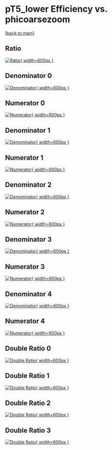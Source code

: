 # pT5_lower Efficiency vs. phicoarsezoom

[[back to main](./)]



## Ratio

[![Ratio](../mtv/var/pT5_lower_xtr_321_0_eff_phicoarsezoom.png){ width=600px }](../mtv/var/pT5_lower_xtr_321_0_eff_phicoarsezoom.pdf)

## Denominator 0

[![Denominator](../mtv/den/pT5_lower_xtr_321_0_eff_phicoarsezoom_den0.png){ width=600px }](../mtv/den/pT5_lower_xtr_321_0_eff_phicoarsezoom_den0.pdf)

## Numerator 0

[![Numerator](../mtv/num/pT5_lower_xtr_321_0_eff_phicoarsezoom_num0.png){ width=600px }](../mtv/num/pT5_lower_xtr_321_0_eff_phicoarsezoom_num0.pdf)

## Denominator 1

[![Denominator](../mtv/den/pT5_lower_xtr_321_0_eff_phicoarsezoom_den1.png){ width=600px }](../mtv/den/pT5_lower_xtr_321_0_eff_phicoarsezoom_den1.pdf)

## Numerator 1

[![Numerator](../mtv/num/pT5_lower_xtr_321_0_eff_phicoarsezoom_num1.png){ width=600px }](../mtv/num/pT5_lower_xtr_321_0_eff_phicoarsezoom_num1.pdf)

## Denominator 2

[![Denominator](../mtv/den/pT5_lower_xtr_321_0_eff_phicoarsezoom_den2.png){ width=600px }](../mtv/den/pT5_lower_xtr_321_0_eff_phicoarsezoom_den2.pdf)

## Numerator 2

[![Numerator](../mtv/num/pT5_lower_xtr_321_0_eff_phicoarsezoom_num2.png){ width=600px }](../mtv/num/pT5_lower_xtr_321_0_eff_phicoarsezoom_num2.pdf)

## Denominator 3

[![Denominator](../mtv/den/pT5_lower_xtr_321_0_eff_phicoarsezoom_den3.png){ width=600px }](../mtv/den/pT5_lower_xtr_321_0_eff_phicoarsezoom_den3.pdf)

## Numerator 3

[![Numerator](../mtv/num/pT5_lower_xtr_321_0_eff_phicoarsezoom_num3.png){ width=600px }](../mtv/num/pT5_lower_xtr_321_0_eff_phicoarsezoom_num3.pdf)

## Denominator 4

[![Denominator](../mtv/den/pT5_lower_xtr_321_0_eff_phicoarsezoom_den4.png){ width=600px }](../mtv/den/pT5_lower_xtr_321_0_eff_phicoarsezoom_den4.pdf)

## Numerator 4

[![Numerator](../mtv/num/pT5_lower_xtr_321_0_eff_phicoarsezoom_num4.png){ width=600px }](../mtv/num/pT5_lower_xtr_321_0_eff_phicoarsezoom_num4.pdf)

## Double Ratio 0

[![Double Ratio](../mtv/ratio/pT5_lower_xtr_321_0_eff_phicoarsezoom_ratio0.png){ width=600px }](../mtv/ratio/pT5_lower_xtr_321_0_eff_phicoarsezoom_ratio0.pdf)

## Double Ratio 1

[![Double Ratio](../mtv/ratio/pT5_lower_xtr_321_0_eff_phicoarsezoom_ratio1.png){ width=600px }](../mtv/ratio/pT5_lower_xtr_321_0_eff_phicoarsezoom_ratio1.pdf)

## Double Ratio 2

[![Double Ratio](../mtv/ratio/pT5_lower_xtr_321_0_eff_phicoarsezoom_ratio2.png){ width=600px }](../mtv/ratio/pT5_lower_xtr_321_0_eff_phicoarsezoom_ratio2.pdf)

## Double Ratio 3

[![Double Ratio](../mtv/ratio/pT5_lower_xtr_321_0_eff_phicoarsezoom_ratio3.png){ width=600px }](../mtv/ratio/pT5_lower_xtr_321_0_eff_phicoarsezoom_ratio3.pdf)

